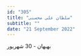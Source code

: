 ```yaml
---
id: "305"
title: "سلطان علی محسنی"
subtitle: ""
date: "21 September 2022"
---
```


بهبهان - 30 شهریور 
